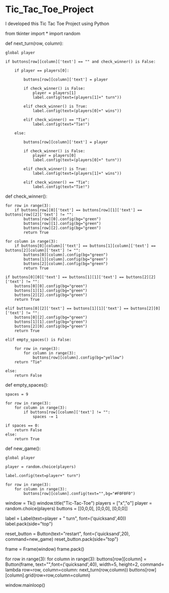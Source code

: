 # Tic_Tac_Toe_Project
I developed this Tic Tac Toe Project using Python

from tkinter import *
import random

def next_turn(row, column):

    global player

    if buttons[row][column]['text'] == "" and check_winner() is False:

        if player == players[0]:

            buttons[row][column]['text'] = player

            if check_winner() is False:
                player = players[1]
                label.config(text=(players[1]+" turn"))

            elif check_winner() is True:
                label.config(text=(players[0]+" wins"))

            elif check_winner() == "Tie":
                label.config(text="Tie!")

        else:

            buttons[row][column]['text'] = player

            if check_winner() is False:
                player = players[0]
                label.config(text=(players[0]+" turn"))

            elif check_winner() is True:
                label.config(text=(players[1]+" wins"))

            elif check_winner() == "Tie":
                label.config(text="Tie!")

def check_winner():

    for row in range(3):
        if buttons[row][0]['text'] == buttons[row][1]['text'] == buttons[row][2]['text'] != "":
            buttons[row][0].config(bg="green")
            buttons[row][1].config(bg="green")
            buttons[row][2].config(bg="green")
            return True

    for column in range(3):
        if buttons[0][column]['text'] == buttons[1][column]['text'] == buttons[2][column]['text'] != "":
            buttons[0][column].config(bg="green")
            buttons[1][column].config(bg="green")
            buttons[2][column].config(bg="green")
            return True

    if buttons[0][0]['text'] == buttons[1][1]['text'] == buttons[2][2]['text'] != "":
        buttons[0][0].config(bg="green")
        buttons[1][1].config(bg="green")
        buttons[2][2].config(bg="green")
        return True

    elif buttons[0][2]['text'] == buttons[1][1]['text'] == buttons[2][0]['text'] != "":
        buttons[0][2].config(bg="green")
        buttons[1][1].config(bg="green")
        buttons[2][0].config(bg="green")
        return True

    elif empty_spaces() is False:

        for row in range(3):
            for column in range(3):
                buttons[row][column].config(bg="yellow")
        return "Tie"

    else:
        return False


def empty_spaces():

    spaces = 9

    for row in range(3):
        for column in range(3):
            if buttons[row][column]['text'] != "":
                spaces -= 1

    if spaces == 0:
        return False
    else:
        return True

def new_game():

    global player

    player = random.choice(players)

    label.config(text=player+" turn")

    for row in range(3):
        for column in range(3):
            buttons[row][column].config(text="",bg="#F0F0F0")


window = Tk()
window.title("Tic-Tac-Toe")
players = ["x","o"]
player = random.choice(players)
buttons = [[0,0,0],
           [0,0,0],
           [0,0,0]]

label = Label(text=player + " turn", font=('quicksand',40))
label.pack(side="top")

reset_button = Button(text="restart", font=('quicksand',20), command=new_game)
reset_button.pack(side="top")

frame = Frame(window)
frame.pack()

for row in range(3):
    for column in range(3):
        buttons[row][column] = Button(frame, text="",font=('quicksand',40), width=5, height=2,
                                      command= lambda row=row, column=column: next_turn(row,column))
        buttons[row][column].grid(row=row,column=column)

window.mainloop()

